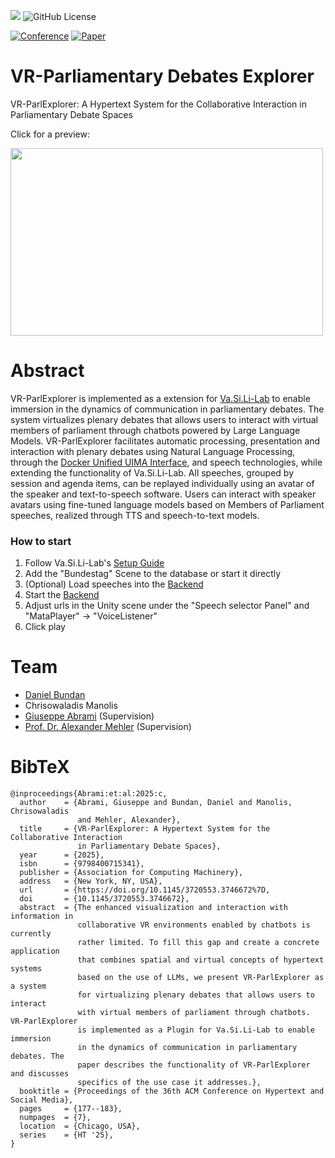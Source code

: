 [![](https://jitpack.io/v/texttechnologylab/VR-Parliamentary-Debates-Explorer.svg)](https://jitpack.io/#texttechnologylab/VR-Parliamentary-Debates-Explorer)
![GitHub License](https://img.shields.io/github/license/Texttechnologylab/VR-Parliamentary-Debates-Explorer)

[![Conference](http://img.shields.io/badge/conference-Hypertext--2025-4b44ce.svg)](https://ht.acm.org/ht2025/)
[![Paper](http://img.shields.io/badge/paper-Hypertext--2025-4b44ce.svg)](https://doi.org/10.1145/3720553.3746672)


# VR-Parliamentary Debates Explorer
VR-ParlExplorer: A Hypertext System for the Collaborative Interaction in Parliamentary Debate Spaces

Click for a preview:

[<img src="https://img.youtube.com/vi/XJTRjPCPtuE/hqdefault.jpg" width="500" height="300"
/>](https://www.youtube.com/embed/XJTRjPCPtuE)

# Abstract
VR-ParlExplorer is implemented as a extension for [Va.Si.Li-Lab](https://github.com/texttechnologylab/Va.Si.Li-Lab) to enable immersion in the dynamics of communication in parliamentary debates. The system virtualizes plenary debates that allows users to interact with virtual members of parliament through chatbots powered by Large Language Models. VR-ParlExplorer facilitates automatic processing, presentation and interaction with plenary debates using Natural Language Processing, through the [Docker Unified UIMA Interface](https://github.com/texttechnologylab/DockerUnifiedUIMAInterface), and speech technologies, while extending the functionality of Va.Si.Li-Lab. All speeches, grouped by session and agenda items, can be replayed individually using an avatar of the speaker and text-to-speech software. Users can interact with speaker avatars using fine-tuned language models based on Members of Parliament speeches, realized through TTS and speech-to-text models.

### How to start
1. Follow Va.Si.Li-Lab's [Setup Guide](https://texttechnologylab.github.io/Va.Si.Li-Lab/getting_started/setting_up/#clone-the-repository)
2. Add the "Bundestag" Scene to the database or start it directly
3. (Optional) Load speeches into the [Backend](https://github.com/texttechnologylab/VR-Parliamentary-Debates-Explorer/tree/main/Backend)
4. Start the [Backend](https://github.com/texttechnologylab/VR-Parliamentary-Debates-Explorer/tree/main/Backend)
5. Adjust urls in the Unity scene under the "Speech selector Panel" and "MataPlayer" -> "VoiceListener"
6. Click play

# Team
- [Daniel Bundan](https://github.com/Mocretion)
- Chrisowaladis Manolis
- [Giuseppe Abrami](https://github.com/abrami) (Supervision)
- [Prof. Dr. Alexander Mehler](https://www.texttechnologylab.org/team/alexander-mehler/) (Supervision)

# BibTeX
```
@inproceedings{Abrami:et:al:2025:c,
  author    = {Abrami, Giuseppe and Bundan, Daniel and Manolis, Chrisowaladis
               and Mehler, Alexander},
  title     = {VR-ParlExplorer: A Hypertext System for the Collaborative Interaction
               in Parliamentary Debate Spaces},
  year      = {2025},
  isbn      = {9798400715341},
  publisher = {Association for Computing Machinery},
  address   = {New York, NY, USA},
  url       = {https://doi.org/10.1145/3720553.3746672%7D,
  doi       = {10.1145/3720553.3746672},
  abstract  = {The enhanced visualization and interaction with information in
               collaborative VR environments enabled by chatbots is currently
               rather limited. To fill this gap and create a concrete application
               that combines spatial and virtual concepts of hypertext systems
               based on the use of LLMs, we present VR-ParlExplorer as a system
               for virtualizing plenary debates that allows users to interact
               with virtual members of parliament through chatbots. VR-ParlExplorer
               is implemented as a Plugin for Va.Si.Li-Lab to enable immersion
               in the dynamics of communication in parliamentary debates. The
               paper describes the functionality of VR-ParlExplorer and discusses
               specifics of the use case it addresses.},
  booktitle = {Proceedings of the 36th ACM Conference on Hypertext and Social Media},
  pages     = {177--183},
  numpages  = {7},
  location  = {Chicago, USA},
  series    = {HT '25},
}
```
